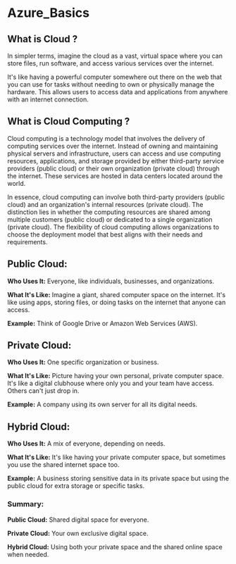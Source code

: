 # Azure_Basics 
        
## What is Cloud ?    

In simpler terms, imagine the cloud as a vast, virtual space where you can store files, run software, and access various services over the internet. 

It's like having a powerful computer somewhere out there on the web that you can use for tasks without needing to own or physically manage the hardware. This allows users to access data and applications from anywhere with an internet connection.

## What is Cloud Computing ?

Cloud computing is a technology model that involves the delivery of computing services over the internet. Instead of owning and maintaining physical servers and infrastructure, users can access and use computing resources, applications, and storage provided by either third-party service providers (public cloud) or their own organization (private cloud) through the internet. These services are hosted in data centers located around the world.

In essence, cloud computing can involve both third-party providers (public cloud) and an organization's internal resources (private cloud). The distinction lies in whether the computing resources are shared among multiple customers (public cloud) or dedicated to a single organization (private cloud). The flexibility of cloud computing allows organizations to choose the deployment model that best aligns with their needs and requirements.

## Public Cloud:

**Who Uses It:** Everyone, like individuals, businesses, and organizations.

**What It's Like:** Imagine a giant, shared computer space on the internet. It's like using apps, storing files, or doing tasks on the internet that anyone can access.

**Example:** Think of Google Drive or Amazon Web Services (AWS).

## Private Cloud:

**Who Uses It:** One specific organization or business.

**What It's Like:** Picture having your own personal, private computer space. It's like a digital clubhouse where only you and your team have access. Others can't just drop in.

**Example:** A company using its own server for all its digital needs.

## Hybrid Cloud:

**Who Uses It:** A mix of everyone, depending on needs.

**What It's Like:** It's like having your private computer space, but sometimes you use the shared internet space too. 

**Example:** A business storing sensitive data in its private space but using the public cloud for extra storage or specific tasks.

### Summary:

**Public Cloud:** Shared digital space for everyone.

**Private Cloud:** Your own exclusive digital space.

**Hybrid Cloud:** Using both your private space and the shared online space when needed.
